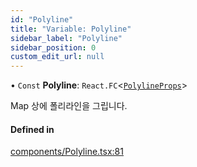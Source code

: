 ```yaml
---
id: "Polyline"
title: "Variable: Polyline"
sidebar_label: "Polyline"
sidebar_position: 0
custom_edit_url: null
---
```


• `Const` **Polyline**: `React.FC`<[`PolylineProps`](../interfaces/PolylineProps.md)\>

Map 상에 폴리라인을 그립니다.

#### Defined in

[components/Polyline.tsx:81](https://github.com/JaeSeoKim/react-kakao-maps/blob/562aa12/src/components/Polyline.tsx#L81)

